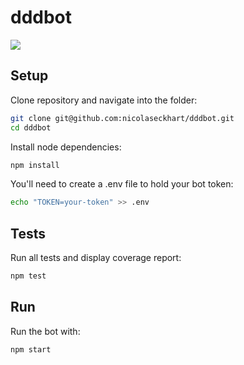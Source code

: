 # dddbot

![](https://travis-ci.org/nicolaseckhart/dddbot.svg?branch=master) 

## Setup

Clone repository and navigate into the folder:
```bash
git clone git@github.com:nicolaseckhart/dddbot.git
cd dddbot
```
Install node dependencies:

```bash
npm install
```

You'll need to create a .env file to hold your bot token:

```bash
echo "TOKEN=your-token" >> .env
```

## Tests

Run all tests and display coverage report:

```bash
npm test
```

## Run

Run the bot with:

```bash
npm start
```

